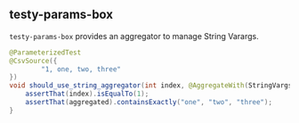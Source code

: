 ## testy-params-box

`testy-params-box` provides an aggregator to manage String Varargs.

```java
@ParameterizedTest
@CsvSource({
        "1, one, two, three"
})
void should_use_string_aggregator(int index, @AggregateWith(StringVargsAggregator.class) String... aggregated) {
    assertThat(index).isEqualTo(1);
    assertThat(aggregated).containsExactly("one", "two", "three");
}
```
